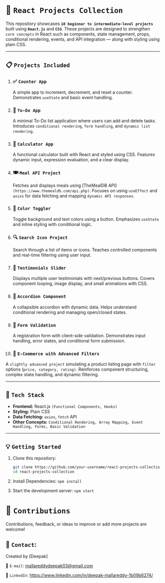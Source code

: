 # 🚀 `React Projects Collection`

This repository showcases **`10 beginner to intermediate-level projects`** built using **`React.js`** and **`CSS`**. These projects are designed to strengthen `core concepts` in React such as components, state management, props, conditional rendering, events, and API integration — along with styling using plain CSS.

---

## 📋 `Projects Included`

1. ### ✅ `Counter App`
   A simple app to increment, decrement, and reset a counter. Demonstrates `useState` and basic event handling.

2. ### 📃 `To-Do App`
   A minimal To-Do list application where users can add and delete tasks. Introduces `conditional rendering`, `form handling`, and `dynamic list rendering`.

3. ### 🧮 `Calculator App`
   A functional calculator built with React and styled using CSS. Features dynamic input, expression evaluation, and a clear display.

4. ### 🍽️ `Meal API Project`
   Fetches and displays meals using [TheMealDB API]`(https://www.themealdb.com/api.php)`. Focuses on using `useEffect` and `axios` for data fetching and mapping `dynamic API responses`.

5. ### 🎨 `Color Toggler`
   Toggle background and text colors using a button. Emphasizes `useState` and inline styling with conditional logic.

6. ### 🔍 `Search Icon Project`
   Search through a list of items or icons. Teaches controlled components and real-time filtering using user input.

7. ### 💬 `Testimonials Slider`
   Displays multiple user testimonials with next/previous buttons. Covers component looping, image display, and small animations with CSS.

8. ### 📂 `Accordion Component`
   A collapsible accordion with dynamic data. Helps understand conditional rendering and managing open/closed states.

9. ### 📝 `Form Validation`
   A registration form with client-side validation. Demonstrates input handling, error states, and conditional form submission.

10. ### 🛒 `E-Commerce with Advanced Filters`
   A `slightly advanced project` simulating a product listing page with `filter` options (`price, category, rating)`. Reinforces component structuring, complex state handling, and dynamic filtering.

---

## 🔧 `Tech Stack`

- **Frontend:** React.js `(Functional Components, Hooks)`
- **Styling:** Plain CSS
- **Data Fetching:** `axios`, `fetch` API
- **Other Concepts:** `Conditional Rendering, Array Mapping, Event Handling, Forms, Basic Validation`

---

## 💡 `Getting Started`

1. Clone this repository:
   ```bash
   git clone https://github.com/your-username/react-projects-collection.git
   cd react-projects-collection
   
2. Install Dependencies:
   ```npm install```
   
4. Start the development server:
   ```npm start```

# 🙌 `Contributions`
Contributions, feedback, or ideas to improve or add more projects are welcome!


## 📩 `Contact`:

Created by [Deepak]

📧 `E-mail`:  mallareddydeepak03@gmail.com

🔗 `LinkedIn`: https://www.linkedin.com/in/deepak-mallareddy-1b09b6274/
